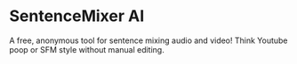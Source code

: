 # SentenceMixer AI

A free, anonymous tool for sentence mixing audio and video! Think Youtube poop or SFM style without manual editing.